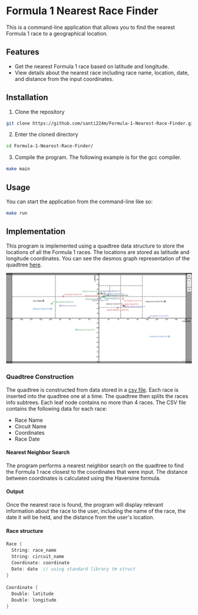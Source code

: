 # Formula 1 Nearest Race Finder

This is a command-line application that allows you to find the nearest Formula 1 race to a geographical location.

## Features

* Get the nearest Formula 1 race based on latitude and longitude.
* View details about the nearest race including race name, location, date, and distance from the input coordinates.

## Installation

1. Clone the repository

```bash
git clone https://github.com/santi224m/Formula-1-Nearest-Race-Finder.git
```

2. Enter the cloned directory

```bash
cd Formula-1-Nearest-Race-Finder/
```
3. Compile the program. The following example is for the gcc compiler.

```bash
make main
```

## Usage

You can start the application from the command-line like so:

```bash
make run
```

## Implementation

This program is implemented using a quadtree data structure to store the locations of all the Formula 1 races. The locations are stored as latitude and longitude coordinates. You can see the desmos graph representation of the quadtree [here](https://www.desmos.com/calculator/gyz7rbaqzo).

![image](./img/Grid.png)

### Quadtree Construction

The quadtree is constructed from data stored in a [csv file](./data/formula1_grand_prix_2023.csv). Each race is inserted into the quadtree one at a time. The quadtree then splits the races info subtrees. Each leaf node contains no more than 4 races. The CSV file contains the following data for each race:

* Race Name
* Circuit Name
* Coordinates
* Race Date

#### Nearest Neighbor Search

The program performs a nearest neighbor search on the quadtree to find the Formula 1 race closest to the coordinates that were input. The distance between coordinates is calculated using the Haversine formula.

#### Output

Once the nearest race is found, the program will display relevant information about the race to the user, including the name of the race, the date it will be held, and the distance from the user's location.

#### Race structure

```cpp
Race {
  String: race_name
  String: circuit_name
  Coordinate: coordinate
  Date: date  // using standard library tm struct
}

Coordinate {
  Double: latitude
  Double: longitude
}
```
